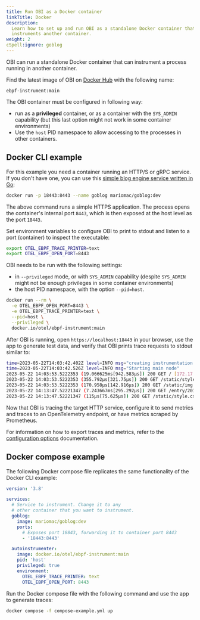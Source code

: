 ```yaml
---
title: Run OBI as a Docker container
linkTitle: Docker
description:
  Learn how to set up and run OBI as a standalone Docker container that
  instruments another container.
weight: 2
cSpell:ignore: goblog
---
```


OBI can run a standalone Docker container that can instrument a process running
in another container.

Find the latest image of OBI on
[Docker Hub](https://hub.docker.com/r/otel/ebpf-instrument) with the following
name:

```text
ebpf-instrument:main
```

The OBI container must be configured in following way:

- run as a **privileged** container, or as a container with the `SYS_ADMIN`
  capability (but this last option might not work in some container
  environments)
- Use the `host` PID namespace to allow accessing to the processes in other
  containers.

## Docker CLI example

For this example you need a container running an HTTP/S or gRPC service. If you
don't have one, you can use this
[simple blog engine service written in Go](https://macias.info):

```sh
docker run -p 18443:8443 --name goblog mariomac/goblog:dev
```

The above command runs a simple HTTPS application. The process opens the
container's internal port `8443`, which is then exposed at the host level as the
port `18443`.

Set environment variables to configure OBI to print to stdout and listen to a
port (container) to inspect the executable:

```sh
export OTEL_EBPF_TRACE_PRINTER=text
export OTEL_EBPF_OPEN_PORT=8443
```

OBI needs to be run with the following settings:

- in `--privileged` mode, or with `SYS_ADMIN` capability (despite `SYS_ADMIN`
  might not be enough privileges in some container environments)
- the host PID namespace, with the option `--pid=host`.

```sh
docker run --rm \
  -e OTEL_EBPF_OPEN_PORT=8443 \
  -e OTEL_EBPF_TRACE_PRINTER=text \
  --pid=host \
  --privileged \
  docker.io/otel/ebpf-instrument:main
```

After OBI is running, open `https://localhost:18443` in your browser, use the
app to generate test data, and verify that OBI prints trace requests to stdout
similar to:

```sh
time=2023-05-22T14:03:42.402Z level=INFO msg="creating instrumentation pipeline"
time=2023-05-22T14:03:42.526Z level=INFO msg="Starting main node"
2023-05-22 14:03:53.5222353 (19.066625ms[942.583µs]) 200 GET / [172.17.0.1]->[localhost:18443] size:0B
2023-05-22 14:03:53.5222353 (355.792µs[321.75µs]) 200 GET /static/style.css [172.17.0.1]->[localhost:18443] size:0B
2023-05-22 14:03:53.5222353 (170.958µs[142.916µs]) 200 GET /static/img.png [172.17.0.1]->[localhost:18443] size:0B
2023-05-22 14:13:47.52221347 (7.243667ms[295.292µs]) 200 GET /entry/201710281345_instructions.md [172.17.0.1]->[localhost:18443] size:0B
2023-05-22 14:13:47.52221347 (115µs[75.625µs]) 200 GET /static/style.css [172.17.0.1]->[localhost:18443] size:0B
```

Now that OBI is tracing the target HTTP service, configure it to send metrics
and traces to an OpenTelemetry endpoint, or have metrics scraped by Prometheus.

For information on how to export traces and metrics, refer to the
[configuration options](../../configure/options/) documentation.

## Docker compose example

The following Docker compose file replicates the same functionality of the
Docker CLI example:

```yaml
version: '3.8'

services:
  # Service to instrument. Change it to any
  # other container that you want to instrument.
  goblog:
    image: mariomac/goblog:dev
    ports:
      # Exposes port 18843, forwarding it to container port 8443
      - '18443:8443'

  autoinstrumenter:
    image: docker.io/otel/ebpf-instrument:main
    pid: 'host'
    privileged: true
    environment:
      OTEL_EBPF_TRACE_PRINTER: text
      OTEL_EBPF_OPEN_PORT: 8443
```

Run the Docker compose file with the following command and use the app to
generate traces:

```sh
docker compose -f compose-example.yml up
```
